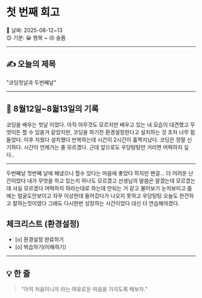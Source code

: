 # 첫 번째 회고

📅 날짜: 2025-08-12~13  
😊 기분: 😀 행복 ~ 😢 슬픔

---

## ✍️ 오늘의 제목

"코딩첫날과 두번째날"

---

## 📖 8월12일~8웗13일의 기록

코딩을 배우는 첫날 이었다. 아직 아무것도 모르지만
배우고 있는 내 모습이 대견했고 무엇이든 할 수 있을거
같았지만, 코딩을 하기전 환경설정한다고 설치하는 것 조차 너무
힘들었다. 이후 지웠다 설치했다 반복하는데 시간이 2시간이
훌쩍지났다. 코딩은 정말 신기하다. 시간이 언제가는 줄 모르겠다.
근데 앞으로도 우당탕탕만 거리면 어떡하지 싶다..

---

두번째날 첫번째 날에 해냈으니 할수 있다는 마음에 좋았다
하지만 왠걸... 더 어려운 난간이었다 내가 무엇을 하고 있는지
하나도 모르겠고 선생님의 말씀은 알겠는데 모르겠는데 사실 모르겠다
어떡하지 하라는대로 하는데 안되는 거 같고 물어보기 눈치보이고
줌에는 얼굴도안보이고 자꾸 이상한데 들어갔다가 나오지 못하고
우당탕탕 오늘도 한건하고 잘하는짓이였다 그래도 다시한번 성장하는
시간이었다 대신 더 연습해야겠다.

## 체크리스트 (환경설정)

- [o] 환경설정 완료하기
- [o] 복습하기(이해하기)

---

## 💡 한 줄

> "아직 처음이니까 라는 여유로운 마음을 가지도록 해보자."
